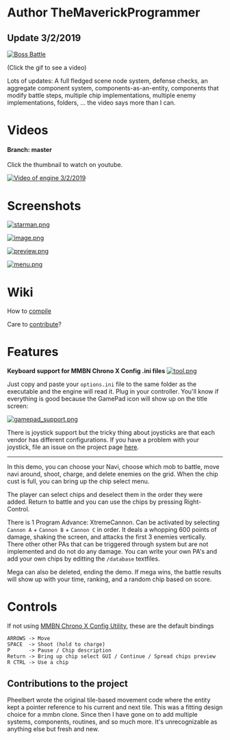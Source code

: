 
# Author TheMaverickProgrammer

## Update 3/2/2019
[![Boss Battle](https://media.giphy.com/media/1eEv6U6IzFpFFfncDT/giphy.gif)](https://youtu.be/8EIgjohRZ_c?t=375)

(Click the gif to see a video)

Lots of updates: A full fledged scene node system, defense checks, an aggregate component system, components-as-an-entity, components that modify battle steps, multiple chip implementations, multiple enemy implementations, folders, ... the video says more than I can.

# Videos
#### Branch: master
Click the thumbnail to watch on youtube. 

[![Video of engine 3/2/2019](http://i3.ytimg.com/vi/8EIgjohRZ_c/hqdefault.jpg)](https://youtu.be/8EIgjohRZ_c)

# Screenshots



[![starman.png](https://s8.postimg.cc/qjbob7h2d/starman.png)](https://postimg.cc/image/3umhbmzoh/)

[![image.png](https://s8.postimg.cc/sjtcjqrol/folder.png)](https://s8.postimg.cc/sjtcjqrol/folder.png)

[![preview.png](https://s15.postimg.cc/6cpgwlocr/preview.png)](https://postimg.cc/image/phsq6d30n/)

[![menu.png](https://s15.postimg.cc/k819ndp6z/Untitled.png)](https://postimg.cc/image/hdy49xn0n/)

# Wiki
How to [compile](https://github.com/TheMaverickProgrammer/battlenetwork/wiki/Begin-Here)

Care to [contribute](https://github.com/TheMaverickProgrammer/battlenetwork/wiki)? 

# Features

**Keyboard support for MMBN Chrono X Config .ini files**
[![tool.png](https://s15.postimg.cc/hdqmp92i3/tool.png)](https://postimg.cc/image/wmgk30w6f/)

Just copy and paste your `options.ini` file to the same folder as the executable and the engine will read it. Plug in your controller. You'll know if everything is good because the GamePad icon will show up on the title screen:

[![gamepad_support.png](https://s15.postimg.cc/nmm2cu7ij/gamepad_support.png)](https://postimg.cc/image/ib75s4lfr/)

There is joystick support but the tricky thing about joysticks are that each vendor has different configurations. If you have a problem with your joystick, file an issue on the project page [here](https://github.com/TheMaverickProgrammer/battlenetwork/issues). 

--------

In this demo, you can choose your Navi, choose which mob to battle, move navi around, shoot, charge, and delete enemies on the grid. When the chip cust is full, you can bring up the chip select menu. 

The player can select chips and deselect them in the order they were added.  Return to battle and you can use the chips by pressing Right-Control. 

There is 1 Program Advance: XtremeCannon. Can be activated by selecting `Cannon A` + `Cannon B` + `Cannon C` in order. It deals a whopping 600 points of damage, shaking the screen, and attacks the first 3 enemies vertically.
There other other PAs that can be triggered through system but are not implemented and do not do any damage. 
You can write your own PA's and add your own chips by editting the `/database` textfiles.

Mega can also be deleted, ending the demo. If mega wins, the battle results will show up with your time, ranking, and a random chip based on score.

# Controls
If not using [MMBN Chrono X Config Utility](http://www.mmbnchronox.com/download.php), these are the default bindings

```
ARROWS -> Move
SPACE  -> Shoot (hold to charge)
P      -> Pause / Chip description 
Return -> Bring up chip select GUI / Continue / Spread chips preview
R CTRL -> Use a chip
```

## Contributions to the project
Pheelbert wrote the original tile-based movement code where the entity kept a pointer reference to his current and next tile. This was a fitting design choice for a mmbn clone. Since then I have gone on to add multiple systems, components, routines, and so much more. It's unrecognizable as anything else but fresh and new.
